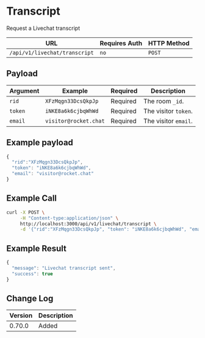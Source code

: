 # Transcript

Request a Livechat transcript

| URL                           | Requires Auth | HTTP Method |
| ----------------------------- | ------------- | ----------- |
| `/api/v1/livechat/transcript` | `no`          | `POST`      |

## Payload

| Argument | Example               | Required | Description          |
| -------- | --------------------- | -------- | -------------------- |
| `rid`    | `XFzMqgn33DcsQkpJp`   | Required | The room `_id`.      |
| `token`  | `iNKE8a6k6cjbqWhWd`   | Required | The visitor `token`. |
| `email`  | `visitor@rocket.chat` | Required | The visitor `email`. |

## Example payload

```javascript
{
  "rid":"XFzMqgn33DcsQkpJp",
  "token": "iNKE8a6k6cjbqWhWd",
  "email": "visitor@rocket.chat"
}
```

## Example Call

```bash
curl -X POST \
     -H "Content-type:application/json" \
     http://localhost:3000/api/v1/livechat/transcript \
     -d '{"rid":"XFzMqgn33DcsQkpJp", "token": "iNKE8a6k6cjbqWhWd", "email": "visitor@rocket.chat"}'
```

## Example Result

```javascript
{
  "message": "Livechat transcript sent",
  "success": true
}
```

## Change Log

| Version | Description |
| ------- | ----------- |
| 0.70.0  | Added       |
